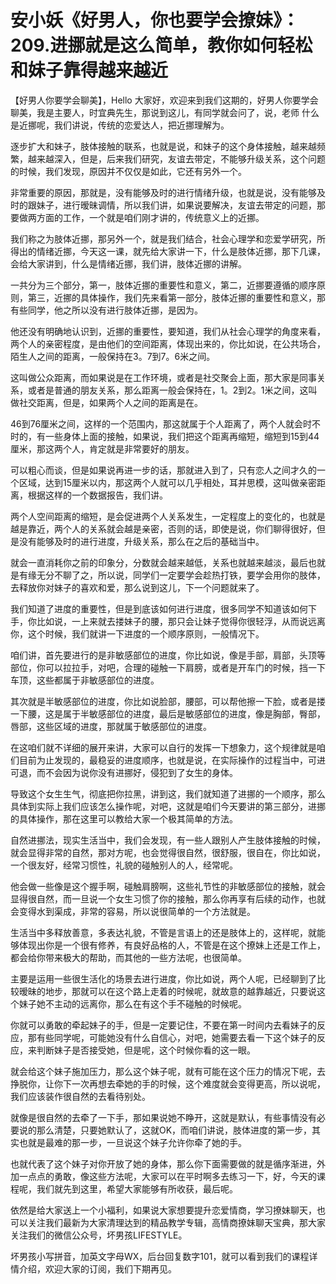 # 安小妖《好男人，你也要学会撩妹》：209.进挪就是这么简单，教你如何轻松和妹子靠得越来越近

【好男人你要学会聊美】，Hello 大家好，欢迎来到我们这期的，好男人你要学会聊美，我是主要人，时宜典先生，那说到这儿，有同学就会问了，说，老师 什么是近挪呢，我们讲说，传统的恋爱达人，把近挪理解为。

逐步扩大和妹子，肢体接触的联系，也就是说，和妹子的这个身体接触，越来越频繁，越来越深入，但是，后来我们研究，友谊去带定，不能够升级关系，这个问题的时候，我们发现，原因并不仅仅是如此，它还有另外一个。

非常重要的原因，那就是，没有能够及时的进行情绪升级，也就是说，没有能够及时的跟妹子，进行暧昧调情，所以我们讲，如果说要解决，友谊去带定的问题，那要做两方面的工作，一个就是咱们刚才讲的，传统意义上的近挪。

我们称之为肢体近挪，那另外一个，就是我们结合，社会心理学和恋爱学研究，所得出的情绪近挪，今天这一课，就先给大家讲一下，什么是肢体近挪，那下几课，会给大家讲到，什么是情绪近挪，我们讲，肢体近挪的讲解。

一共分为三个部分，第一，肢体近挪的重要性和意义，第二，近挪要遵循的顺序原则，第三，近挪的具体操作，我们先来看第一部分，肢体近挪的重要性和意义，那有些同学，他之所以没有进行肢体近挪，是因为。

他还没有明确地认识到，近挪的重要性，要知道，我们从社会心理学的角度来看，两个人的亲密程度，是由他们的空间距离，体现出来的，你比如说，在公共场合，陌生人之间的距离，一般保持在3。7到7。6米之间。

这叫做公众距离，而如果说是在工作环境，或者是社交聚会上面，那大家是同事关系，或者是普通的朋友关系，那么距离一般会保持在，1。2到2。1米之间，这叫做社交距离，但是，如果两个人之间的距离是在。

46到76厘米之间，这样的一个范围内，那这就属于个人距离了，两个人就会时不时的，有一些身体上面的接触，如果说，我们把这个距离再缩短，缩短到15到44厘米，那这两个人，肯定就是非常要好的朋友。

可以粗心而谈，但是如果说再进一步的话，那就进入到了，只有恋人之间才久的一个区域，达到15厘米以内，那这两个人就可以几乎相处，耳并思模，这叫做亲密距离，根据这样的一个数据报告，我们讲。

两个人空间距离的缩短，是会促进两个人关系发生，一定程度上的变化的，也就是越是靠近，两个人的关系就会越是亲密，否则的话，即使是说，你们聊得很好，但是没有能够及时的进行进度，升级关系，那么在之后的基础当中。

就会一直消耗你之前的印象分，分数就会越来越低，关系也就越来越淡，最后也就是有缘无分不聊了之，所以说，同学们一定要学会趁热打铁，要学会用你的肢体，去释放你对妹子的喜欢和爱，那么说到这儿，下一个问题就来了。

我们知道了进度的重要性，但是到底该如何进行进度，很多同学不知道该如何下手，你比如说，一上来就去搂妹子的腰，那只会让妹子觉得你很轻浮，从而说远离你，这个时候，我们就讲一下进度的一个顺序原则，一般情况下。

咱们讲，首先要进行的是非敏感部位的进度，你比如说，像是手部，肩部，头顶等部位，你可以拉拉手，对吧，合理的碰触一下肩膀，或者是开车门的时候，挡一下车顶，这些都属于非敏感部位的进度。

其次就是半敏感部位的进度，你比如说脸部，腰部，可以帮他擦一下脸，或者是搂一下腰，这是属于半敏感部位的进度，最后是敏感部位的进度，像是胸部，臀部，唇部，这些区域的进度，那就属于敏感部位的进度。

在这咱们就不详细的展开来讲，大家可以自行的发挥一下想象力，这个规律就是咱们目前为止发现的，最稳妥的进度顺序，也就是说，在实际操作的过程当中，可进可退，而不会因为说你没有进挪好，侵犯到了女生的身体。

导致这个女生生气，彻底把你拉黑，讲到这，我们就知道了进挪的一个顺序，那么具体到实际上我们应该怎么操作呢，对吧，这就是咱们今天要讲的第三部分，进挪的具体操作，那在这里可以教给大家一个极其简单的方法。

自然进挪法，现实生活当中，我们会发现，有一些人跟别人产生肢体接触的时候，就会显得非常的自然，那对方呢，也会觉得很自然，很舒服，很自在，你比如说，一个很友好，经常习惯性，礼貌的碰触别人的人，经常呢。

他会做一些像是这个握手啊，碰触肩膀啊，这些礼节性的非敏感部位的接触，就会显得很自然，而一旦说一个女生习惯了你的接触，那么你再享有后续的动作，也就会变得水到渠成，非常的容易，所以说很简单的一个方法就是。

生活当中多释放善意，多表达礼貌，不管是言语上的还是肢体上的，这样呢，就能够体现出你是一个很有修养，有良好品格的人，不管是在这个撩妹上还是工作上，都会给你带来极大的帮助，而其他的一些方法呢，也很简单。

主要是运用一些很生活化的场景去进行进度，你比如说，两个人呢，已经聊到了比较暧昧的地步，那就可以在这个路上走着的时候呢，就故意的越靠越近，只要说这个妹子她不主动的远离你，那么在有这个手不碰触的时候呢。

你就可以勇敢的牵起妹子的手，但是一定要记住，不要在第一时间内去看妹子的反应，那有些同学呢，可能她没有什么自信心，对吧，她需要去看一下这个妹子的反应，来判断妹子是否接受她，但是呢，这个时候你看的这一眼。

就会给这个妹子施加压力，那么这个妹子呢，就有可能在这个压力的情况下呢，去挣脱你，让你下一次再想去牵她的手的时候，这个难度就会变得更高，所以说呢，我们应该装作很自然的去看待别处。

就像是很自然的去牵了一下手，那如果说她不睁开，这就是默认，有些事情没有必要说的那么清楚，只要她默认了，这就OK，而咱们讲说，肢体进度的第一步，其实也就是最难的那一步，一旦说这个妹子允许你牵了她的手。

也就代表了这个妹子对你开放了她的身体，那么你下面需要做的就是循序渐进，外加一点点的勇敢，像这些方法呢，大家可以在平时啊多去练习一下，好，今天的课程呢，我们就先到这里，希望大家能够有所收获，最后呢。

依然是给大家送上一个小福利，如果说大家想要提升恋爱情商，学习撩妹聊天，也可以关注我们最新为大家清理达到的精品教学专辑，高情商撩妹聊天宝典，那大家关注我们的微信公众号，坏男孩LIFESTYLE。

坏男孩小写拼音，加英文字母WX，后台回复数字101，就可以看到我们的课程详情介绍，欢迎大家的订阅，我们下期再见。